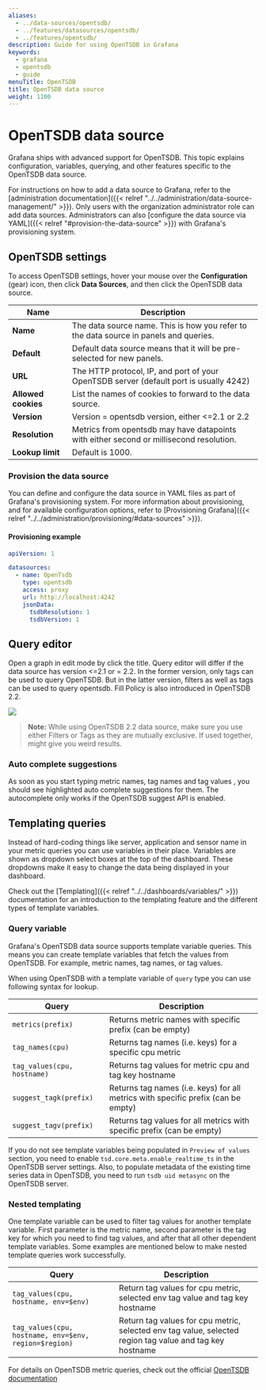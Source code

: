 ```yaml
---
aliases:
  - ../data-sources/opentsdb/
  - ../features/datasources/opentsdb/
  - ../features/opentsdb/
description: Guide for using OpenTSDB in Grafana
keywords:
  - grafana
  - opentsdb
  - guide
menuTitle: OpenTSDB
title: OpenTSDB data source
weight: 1100
---
```


# OpenTSDB data source

Grafana ships with advanced support for OpenTSDB.
This topic explains configuration, variables, querying, and other features specific to the OpenTSDB data source.

For instructions on how to add a data source to Grafana, refer to the [administration documentation]({{< relref "../../administration/data-source-management/" >}}).
Only users with the organization administrator role can add data sources.
Administrators can also [configure the data source via YAML]({{< relref "#provision-the-data-source" >}}) with Grafana's provisioning system.

## OpenTSDB settings

To access OpenTSDB settings, hover your mouse over the **Configuration** (gear) icon, then click **Data Sources**, and then click the OpenTSDB data source.

| Name                | Description                                                                             |
| ------------------- | --------------------------------------------------------------------------------------- |
| **Name**            | The data source name. This is how you refer to the data source in panels and queries.   |
| **Default**         | Default data source means that it will be pre-selected for new panels.                  |
| **URL**             | The HTTP protocol, IP, and port of your OpenTSDB server (default port is usually 4242)  |
| **Allowed cookies** | List the names of cookies to forward to the data source.                                |
| **Version**         | Version = opentsdb version, either <=2.1 or 2.2                                         |
| **Resolution**      | Metrics from opentsdb may have datapoints with either second or millisecond resolution. |
| **Lookup limit**    | Default is 1000.                                                                        |

### Provision the data source

You can define and configure the data source in YAML files as part of Grafana's provisioning system.
For more information about provisioning, and for available configuration options, refer to [Provisioning Grafana]({{< relref "../../administration/provisioning/#data-sources" >}}).

#### Provisioning example

```yaml
apiVersion: 1

datasources:
  - name: OpenTsdb
    type: opentsdb
    access: proxy
    url: http://localhost:4242
    jsonData:
      tsdbResolution: 1
      tsdbVersion: 1
```

## Query editor

Open a graph in edit mode by click the title. Query editor will differ if the data source has version <=2.1 or = 2.2.
In the former version, only tags can be used to query OpenTSDB. But in the latter version, filters as well as tags
can be used to query opentsdb. Fill Policy is also introduced in OpenTSDB 2.2.

![](/static/img/docs/v43/opentsdb_query_editor.png)

> **Note:** While using OpenTSDB 2.2 data source, make sure you use either Filters or Tags as they are mutually exclusive. If used together, might give you weird results.

### Auto complete suggestions

As soon as you start typing metric names, tag names and tag values , you should see highlighted auto complete suggestions for them.
The autocomplete only works if the OpenTSDB suggest API is enabled.

## Templating queries

Instead of hard-coding things like server, application and sensor name in your metric queries you can use variables in their place.
Variables are shown as dropdown select boxes at the top of the dashboard. These dropdowns make it easy to change the data
being displayed in your dashboard.

Check out the [Templating]({{< relref "../../dashboards/variables/" >}}) documentation for an introduction to the templating feature and the different
types of template variables.

### Query variable

Grafana's OpenTSDB data source supports template variable queries. This means you can create template variables
that fetch the values from OpenTSDB. For example, metric names, tag names, or tag values.

When using OpenTSDB with a template variable of `query` type you can use following syntax for lookup.

| Query                       | Description                                                                       |
| --------------------------- | --------------------------------------------------------------------------------- |
| `metrics(prefix)`           | Returns metric names with specific prefix (can be empty)                          |
| `tag_names(cpu)`            | Returns tag names (i.e. keys) for a specific cpu metric                           |
| `tag_values(cpu, hostname)` | Returns tag values for metric cpu and tag key hostname                            |
| `suggest_tagk(prefix)`      | Returns tag names (i.e. keys) for all metrics with specific prefix (can be empty) |
| `suggest_tagv(prefix)`      | Returns tag values for all metrics with specific prefix (can be empty)            |

If you do not see template variables being populated in `Preview of values` section, you need to enable
`tsd.core.meta.enable_realtime_ts` in the OpenTSDB server settings. Also, to populate metadata of
the existing time series data in OpenTSDB, you need to run `tsdb uid metasync` on the OpenTSDB server.

### Nested templating

One template variable can be used to filter tag values for another template variable. First parameter is the metric name,
second parameter is the tag key for which you need to find tag values, and after that all other dependent template variables.
Some examples are mentioned below to make nested template queries work successfully.

| Query                                                 | Description                                                                                              |
| ----------------------------------------------------- | -------------------------------------------------------------------------------------------------------- |
| `tag_values(cpu, hostname, env=$env)`                 | Return tag values for cpu metric, selected env tag value and tag key hostname                            |
| `tag_values(cpu, hostname, env=$env, region=$region)` | Return tag values for cpu metric, selected env tag value, selected region tag value and tag key hostname |

For details on OpenTSDB metric queries, check out the official [OpenTSDB documentation](http://opentsdb.net/docs/build/html/index.html)
